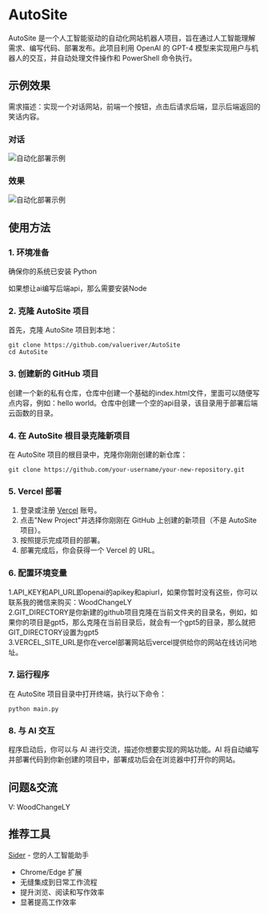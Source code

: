 # AutoSite

AutoSite 是一个人工智能驱动的自动化网站机器人项目，旨在通过人工智能理解需求、编写代码、部署发布。此项目利用 OpenAI 的 GPT-4 模型来实现用户与机器人的交互，并自动处理文件操作和 PowerShell 命令执行。

## 示例效果 

需求描述：实现一个对话网站，前端一个按钮，点击后请求后端，显示后端返回的笑话内容。

### 对话
![自动化部署示例](https://pub-20abb0d076b24b52a65a8f98d262b891.r2.dev/20240710101436.png)

### 效果
![自动化部署示例](https://pub-20abb0d076b24b52a65a8f98d262b891.r2.dev/20240710102338.png)

## 使用方法

### 1. 环境准备

确保你的系统已安装 Python 

如果想让ai编写后端api，那么需要安装Node

### 2. 克隆 AutoSite 项目

首先，克隆 AutoSite 项目到本地：

```
git clone https://github.com/valueriver/AutoSite
cd AutoSite
```

### 3. 创建新的 GitHub 项目

创建一个新的私有仓库，仓库中创建一个基础的index.html文件，里面可以随便写点内容，例如：hello world。仓库中创建一个空的api目录，该目录用于部署后端云函数的目录。

### 4. 在 AutoSite 根目录克隆新项目

在 AutoSite 项目的根目录中，克隆你刚刚创建的新仓库：

```
git clone https://github.com/your-username/your-new-repository.git
```

### 5. Vercel 部署

1. 登录或注册 [Vercel](https://vercel.com/) 账号。
2. 点击"New Project"并选择你刚刚在 GitHub 上创建的新项目（不是 AutoSite 项目）。
3. 按照提示完成项目的部署。
4. 部署完成后，你会获得一个 Vercel 的 URL。

### 6. 配置环境变量

1.API_KEY和API_URL即openai的apikey和apiurl，如果你暂时没有这些，你可以联系我的微信来购买：WoodChangeLY    
2.GIT_DIRECTORY是你新建的github项目克隆在当前文件夹的目录名，例如，如果你的项目是gpt5，那么克隆在当前目录后，就会有一个gpt5的目录，那么就把GIT_DIRECTORY设置为gpt5  
3.VERCEL_SITE_URL是你在vercel部署网站后vercel提供给你的网站在线访问地址。   

### 7. 运行程序

在 AutoSite 项目目录中打开终端，执行以下命令：

```
python main.py
```

### 8. 与 AI 交互

程序启动后，你可以与 AI 进行交流，描述你想要实现的网站功能。AI 将自动编写并部署代码到你新创建的项目中，部署成功后会在浏览器中打开你的网站。

## 问题&交流

V: WoodChangeLY

## 推荐工具

[Sider](https://sider.ai) - 您的人工智能助手

- Chrome/Edge 扩展
- 无缝集成到日常工作流程
- 提升浏览、阅读和写作效率
- 显著提高工作效率
